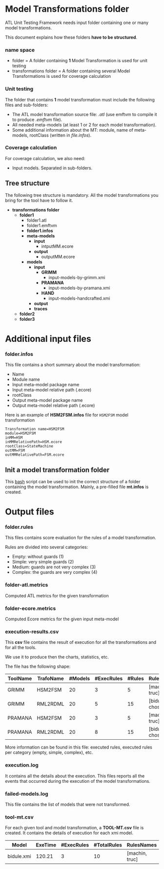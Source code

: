 # Model Transformations folder

ATL Unit Testing Framework needs input folder containing one or many model transformations.

This document explains how these folders **have to be structured**.

### name space

- folder = A folder containing **1** Model Transformation is used for unit testing
- transformations folder = A folder containing several Model Transformations is used for coverage calculation

### Unit testing

The folder that contains **1** model transformation must include the following files and sub-folders:

- The ATL model transformation source file: *.atl* (use emftvm to compile it to produce *.emftvm* file).
- All needed meta-models (at least 1 or 2 for each model transformation).
- Some additional information about the MT: module, name of meta-models, rootClass (written in *file.infos*).

### Coverage calculation

For coverage calculation, we also need: 

- Input models. Separated in sub-folders.

## Tree structure

The following tree structure is mandatory. All the model transformations you bring for the tool have to follow it.

- **transformations folder**
	- **folder1**
		- folder1.atl
		- folder1.emftvm
		- **folder1.infos**
		- **meta-models**
			- **input**
				- intputMM.ecore
			- **output**
				- outputMM.ecore
		- **models**
			- **input**
				- **GRIMM**
					- input-models-by-grimm.xmi
				- **PRAMANA**
					- input-models-by-pramana.xmi	
				- **HAND**
					- input-models-handcrafted.xmi	
			- **output**
			- **traces**
	- **folder2**
	- **folder3**

# Additional input files

### folder.infos

This file contains a short summary about the model transformation:

- Name
- Module name
- Input meta-model package name
- Input meta-model relative path (.ecore)
- rootClass
- Output meta-model package name
- Output meta-model relative path (.ecore)

Here is an example of **HSM2FSM.infos** file for `HSM2FSM` model transformation

```
Transformation name=HSM2FSM
module=HSM2FSM
inMM=HSM
inMMRelativePath=HSM.ecore
rootClass=StateMachine
outMM=FSM
outMMRelativePath=FSM.ecore
```

## Init a model transformation folder

This [bash](https://github.com/ferdjoukh/ATLrunner/blob/master/init-MT.sh) script can be used to init the correct structure of a folder containing the model transformation.
Mainly, a pre-filled file **mt.infos** is created.

# Output files

### folder.rules

This files contains score evaluation for the rules of a model transformation.

Rules are divided into several categories:

- Empty: without guards (1)
- Simple: very simple guards (2)
- Medium: guards are not very complex (3) 
- Complex: the guards are very complex (4)

### folder-atl.metrics

Computed ATL metrics for the given transformation

### folder-ecore.metrics

Computed Ecore metrics for the given input meta-model

### execution-results.csv

This **csv** file contains the result of execution for all the transformations and for all the tools.

We use it to produce then the charts, statistics, etc.

The file has the following shape:


| ToolName | TrafoName | #Models | #ExecRules | #Rules | RulesNames     | coverScore | maxScore | 
|----------|-----------|---------|------------|--------|----------------|------------|----------|
| GRIMM    | HSM2FSM   | 20      | 3          | 5      | [machin, truc] | 5          | 10       |
| GRIMM    | RML2RDML  | 20      | 5          | 15     | [bidul, chose] | 10         | 15       |      
| PRAMANA  | HSM2FSM   | 20      | 3          | 5      | [machin, truc] | 8          | 10       |
| PRAMANA  | RML2RDML  | 20      | 8          | 15     | [bidul, chose] | 11         | 15       |

More information can be found in this file: executed rules, executed rules per category (empty, simple, complex), etc. 

### execution.log

It contains all the details about the execution. This files reports all the events that occurred during the execution of the model transformations.

### failed-models.log

This file contains the list of models that were not transformed.

### tool-mt.csv

For each given tool and model transformation, a **TOOL-MT.csv** file is created. It contains the details of execution for each xmi model.

| Model      | ExeTime   | #ExecRules | #TotalRules | RulesNames     |
|------------|-----------|------------|-------------|----------------|
| bidule.xmi | 120.21    | 3          | 10          | [machin, truc] |